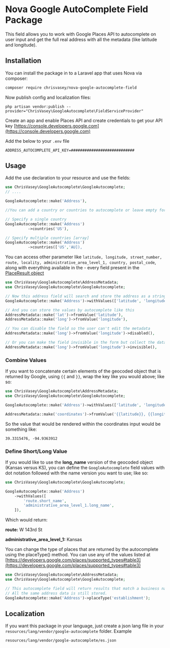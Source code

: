# Nova Google AutoComplete Field Package

This field allows you to work with Google Places API to autocomplete on user input and get the full real address with all the metadata (like latitude and longitude).

## Installation

You can install the package in to a Laravel app that uses Nova via composer:

```bash
composer require chrisvasey/nova-google-autocomplete-field
```

Now publish config and localization files:

```shell
php artisan vendor:publish --provider="ChrisVasey\GoogleAutocomplete\FieldServiceProvider"
```

Create an app and enable Places API and create credentials to get your API key
[https://console.developers.google.com](https://console.developers.google.com)

Add the below to your `.env` file

```shell
ADDRESS_AUTOCOMPLETE_API_KEY=############################
```


## Usage

Add the use declaration to your resource and use the fields:

```php
use ChrisVasey\GoogleAutocomplete\GoogleAutocomplete;
// ....

GoogleAutocomplete::make('Address'),

//You can add a country or countries to autocomplete or leave empty for all.

// Specify a single country
GoogleAutocomplete::make('Address')
          ->countries('US'),

// Specify multiple countries [array]
GoogleAutocomplete::make('Address')
          ->countries(['US','AU]),
```

You can access other parameter like `latitude, longitude, street_number, route, locality, administrative_area_level_1, country, postal_code`, along with everything available in the - every field present in the [PlaceResult object](https://developers.google.com/maps/documentation/javascript/reference/#PlaceResult)

```php
use ChrisVasey\GoogleAutocomplete\AddressMetadata;
use ChrisVasey\GoogleAutocomplete\GoogleAutocomplete;

// Now this address field will search and store the address as a string, but also made available the values in the withValues array
GoogleAutocomplete::make('Address')->withValues(['latitude', 'longitude']),

// And you can store the values by autocomplete like this
AddressMetadata::make('lat')->fromValue('latitude'),
AddressMetadata::make('long')->fromValue('longitude'),

// You can disable the field so the user can't edit the metadata
AddressMetadata::make('long')->fromValue('longitude')->disabled(),

// Or you can make the field invisible in the form but collect the data anyways
AddressMetadata::make('long')->fromValue('longitude')->invisible(),
```

### Combine Values

If you want to concatenate certain elements of the geocoded object that is returned by Google, using `{{` and `}}`, wrap the key like you would above; like so:

```php
use ChrisVasey\GoogleAutocomplete\AddressMetadata;
use ChrisVasey\GoogleAutocomplete\GoogleAutocomplete;

GoogleAutocomplete::make('Address')->withValues(['latitude', 'longitude']),

AddressMetadata::make('coordinates')->fromValue('{{latitude}}, {{longitude}}'),
```  

So the value that would be rendered within the coordinates input would be something like:

```
39.3315476, -94.9363912
```

### Define Short/Long Value

If you would like to use the **long_name** version of the geocoded object (Kansas versus KS), you can define the `GoogleAutocomplete` field values with dot notation followed with the name version you want to use; like so:

```php
use ChrisVasey\GoogleAutocomplete\GoogleAutocomplete;

GoogleAutocomplete::make('Address')
    ->withValues([
        'route.short_name',
        'administrative_area_level_1.long_name',
    ]),
```

Which would return:

**route:** W 143rd St

**administrative_area_level_1:** Kansas

You can change the type of places that are returned by the autocomplete using the placeType() method.  You can use any of the values listed at [https://developers.google.com/places/supported_types#table3](https://developers.google.com/places/supported_types#table3)  

```php
use ChrisVasey\GoogleAutocomplete\AddressMetadata;
use ChrisVasey\GoogleAutocomplete\GoogleAutocomplete;

// This autocomplete field will return results that match a business name instead of address.
// All the same address data is still stored.  
GoogleAutocomplete::make('Address')->placeType('establishment');
```
## Localization

If you want this package in your language, just create a json lang file in your `resources/lang/vendor/google-autocomplete` folder. Example

```
resources/lang/vendor/google-autocomplete/es.json
```
